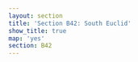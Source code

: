 ```yaml
---
layout: section
title: 'Section B42: South Euclid'
show_title: true
map: 'yes'
section: B42
---
```

